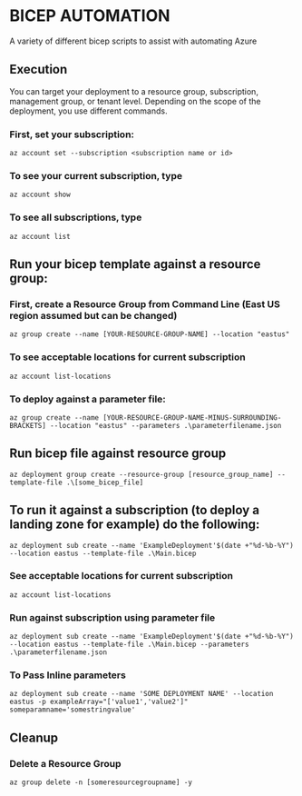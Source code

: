 # BICEP AUTOMATION

A variety of different bicep scripts to assist with automating Azure


## Execution

You can target your deployment to a resource group, subscription, management group, or tenant level. Depending on the scope of the deployment, you use different commands.
### First, set your subscription:
   
```
az account set --subscription <subscription name or id>
```

### To see your current subscription, type 
```
az account show
```

### To see all subscriptions, type 
```
az account list
```

				
## Run your bicep template against a resource group:
### First, create a Resource Group from Command Line (East US region assumed but can be changed)

```
az group create --name [YOUR-RESOURCE-GROUP-NAME] --location "eastus"
```

### To see acceptable locations for current subscription

```
az account list-locations 
```
### To deploy against a parameter file:

```
az group create --name [YOUR-RESOURCE-GROUP-NAME-MINUS-SURROUNDING-BRACKETS] --location "eastus" --parameters .\parameterfilename.json
```


## Run bicep file against resource group
```
az deployment group create --resource-group [resource_group_name] --template-file .\[some_bicep_file]
```

## To run it against a subscription (to deploy a landing zone for example) do the following:

```
az deployment sub create --name 'ExampleDeployment'$(date +"%d-%b-%Y") --location eastus --template-file .\Main.bicep
```

### See acceptable locations for current subscription

```
az account list-locations  
```

### Run against subscription using parameter file
```
az deployment sub create --name 'ExampleDeployment'$(date +"%d-%b-%Y") --location eastus --template-file .\Main.bicep --parameters .\parameterfilename.json
```

### To Pass Inline parameters
```
az deployment sub create --name 'SOME DEPLOYMENT NAME' --location eastus -p exampleArray="['value1','value2']" someparamname='somestringvalue'
```

## Cleanup 
### Delete a Resource Group

```
az group delete -n [someresourcegroupname] -y
```


